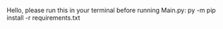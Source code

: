Hello, please run this in your terminal before running Main.py:
py -m pip install -r requirements.txt